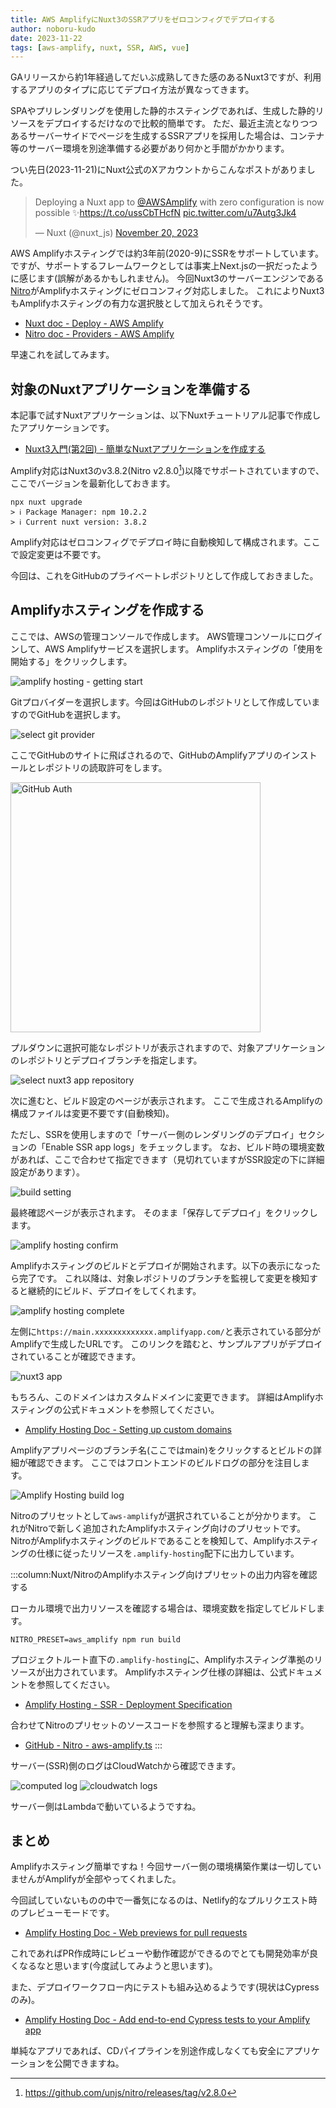 ```yaml
---
title: AWS AmplifyにNuxt3のSSRアプリをゼロコンフィグでデプロイする
author: noboru-kudo
date: 2023-11-22
tags: [aws-amplify, nuxt, SSR, AWS, vue]
---
```


GAリリースから約1年経過してだいぶ成熟してきた感のあるNuxt3ですが、利用するアプリのタイプに応じてデプロイ方法が異なってきます。

SPAやプリレンダリングを使用した静的ホスティングであれば、生成した静的リソースをデプロイするだけなので比較的簡単です。
ただ、最近主流となりつつあるサーバーサイドでページを生成するSSRアプリを採用した場合は、コンテナ等のサーバー環境を別途準備する必要があり何かと手間がかかります。

つい先日(2023-11-21)にNuxt公式のXアカウントからこんなポストがありました。

<blockquote class="twitter-tweet"><p lang="en" dir="ltr">Deploying a Nuxt app to <a href="https://twitter.com/AWSAmplify?ref_src=twsrc%5Etfw">@AWSAmplify</a> with zero configuration is now possible ✨<a href="https://t.co/ussCbTHcfN">https://t.co/ussCbTHcfN</a> <a href="https://t.co/u7Autg3Jk4">pic.twitter.com/u7Autg3Jk4</a></p>&mdash; Nuxt (@nuxt_js) <a href="https://twitter.com/nuxt_js/status/1726684316435194083?ref_src=twsrc%5Etfw">November 20, 2023</a></blockquote> <script async src="https://platform.twitter.com/widgets.js" charset="utf-8"></script>

AWS Amplifyホスティングでは約3年前(2020-9)にSSRをサポートしています。
ですが、サポートするフレームワークとしては事実上Next.jsの一択だったように感じます(誤解があるかもしれません)。
今回Nuxt3のサーバーエンジンである[Nitro](https://nitro.unjs.io/)がAmplifyホスティングにゼロコンフィグ対応しました。
これによりNuxt3もAmplifyホスティングの有力な選択肢として加えられそうです。

- [Nuxt doc - Deploy - AWS Amplify](https://nuxt.com/deploy/aws-amplify)
- [Nitro doc - Providers - AWS Amplify](https://nitro.unjs.io/deploy/providers/aws-amplify)

早速これを試してみます。

[^1]: <https://github.com/unjs/nitro/releases/tag/v2.8.0>

## 対象のNuxtアプリケーションを準備する

本記事で試すNuxtアプリケーションは、以下Nuxtチュートリアル記事で作成したアプリケーションです。

- [Nuxt3入門(第2回) - 簡単なNuxtアプリケーションを作成する](/nuxt/nuxt3-develop-sample-app/)

Amplify対応はNuxt3のv3.8.2(Nitro v2.8.0[^1])以降でサポートされていますので、ここでバージョンを最新化しておきます。

```shell
npx nuxt upgrade
> ℹ Package Manager: npm 10.2.2
> ℹ Current nuxt version: 3.8.2
```

Amplify対応はゼロコンフィグでデプロイ時に自動検知して構成されます。ここで設定変更は不要です。

今回は、これをGitHubのプライベートレポジトリとして作成しておきました。

## Amplifyホスティングを作成する

ここでは、AWSの管理コンソールで作成します。
AWS管理コンソールにログインして、AWS Amplifyサービスを選択します。
Amplifyホスティングの「使用を開始する」をクリックします。

![amplify hosting - getting start](https://i.gyazo.com/708d028fe73cc0f752a0a7d5def515ae.png)

Gitプロバイダーを選択します。今回はGitHubのレポジトリとして作成していますのでGitHubを選択します。

![select git provider](https://i.gyazo.com/b5cc53914ecbde7984c4b9c6a409dc85.png)

ここでGitHubのサイトに飛ばされるので、GitHubのAmplifyアプリのインストールとレポジトリの読取許可をします。

<img src="https://i.gyazo.com/d419c0ca7622492957f0233e44810858.png" alt="GitHub Auth" width="400px" />

プルダウンに選択可能なレポジトリが表示されますので、対象アプリケーションのレポジトリとデプロイブランチを指定します。

![select nuxt3 app repository](https://i.gyazo.com/deb558a87d5c88ab0ddf1a39605a8694.png)

次に進むと、ビルド設定のページが表示されます。
ここで生成されるAmplifyの構成ファイルは変更不要です(自動検知)。

ただし、SSRを使用しますので「サーバー側のレンダリングのデプロイ」セクションの「Enable SSR app logs」をチェックします。
なお、ビルド時の環境変数があれば、ここで合わせて指定できます（見切れていますがSSR設定の下に詳細設定があります）。

![build setting](https://i.gyazo.com/005ab5f7b615a928a73ead34be329352.png)

最終確認ページが表示されます。
そのまま「保存してデプロイ」をクリックします。

![amplify hosting confirm](https://i.gyazo.com/3790a905ca1a43ca2aa660843a03df5d.png)

Amplifyホスティングのビルドとデプロイが開始されます。以下の表示になったら完了です。
これ以降は、対象レポジトリのブランチを監視して変更を検知すると継続的にビルド、デプロイをしてくれます。

![amplify hosting complete](https://i.gyazo.com/73d98a67007f44ac55196a1e55cdb433.png)

左側に`https://main.xxxxxxxxxxxxx.amplifyapp.com/`と表示されている部分がAmplifyで生成したURLです。
このリンクを踏むと、サンプルアプリがデプロイされていることが確認できます。

![nuxt3 app](https://i.gyazo.com/3604b1f728e250217314b8a8e2a069b0.png)

もちろん、このドメインはカスタムドメインに変更できます。
詳細はAmplifyホスティングの公式ドキュメントを参照してください。

- [Amplify Hosting Doc - Setting up custom domains](https://docs.aws.amazon.com/amplify/latest/userguide/custom-domains.html)

Amplifyアプリページのブランチ名(ここではmain)をクリックするとビルドの詳細が確認できます。
ここではフロントエンドのビルドログの部分を注目します。

![Amplify Hosting build log](https://i.gyazo.com/9296cad4e8ca8a500ea9542c517ba265.png)

Nitroのプリセットとして`aws-amplify`が選択されていることが分かります。
これがNitroで新しく追加されたAmplifyホスティング向けのプリセットです。
NitroがAmplifyホスティングのビルドであることを検知して、Amplifyホスティングの仕様に従ったリソースを`.amplify-hosting`配下に出力しています。

:::column:Nuxt/NitroのAmplifyホスティング向けプリセットの出力内容を確認する

ローカル環境で出力リソースを確認する場合は、環境変数を指定してビルドします。

```shell
NITRO_PRESET=aws_amplify npm run build
```

プロジェクトルート直下の`.amplify-hosting`に、Amplifyホスティング準拠のリソースが出力されています。
Amplifyホスティング仕様の詳細は、公式ドキュメントを参照してください。

- [Amplify Hosting - SSR - Deployment Specification](https://docs.aws.amazon.com/amplify/latest/userguide/ssr-deployment-specification.html)

合わせてNitroのプリセットのソースコードを参照すると理解も深まります。

- [GitHub - Nitro - aws-amplify.ts](https://github.com/unjs/nitro/blob/main/src/presets/aws-amplify.ts)
:::

サーバー(SSR)側のログはCloudWatchから確認できます。

![computed log](https://i.gyazo.com/7a6b736c9cf07b0cf2fb7161beea5c90.png)
![cloudwatch logs](https://i.gyazo.com/c58c4c83c7250e0d9a6e93798eefe214.png)

サーバー側はLambdaで動いているようですね。

## まとめ

Amplifyホスティング簡単ですね！今回サーバー側の環境構築作業は一切していませんがAmplifyが全部やってくれました。

今回試していないものの中で一番気になるのは、Netlify的なプルリクエスト時のプレビューモードです。

- [Amplify Hosting Doc - Web previews for pull requests](https://docs.aws.amazon.com/amplify/latest/userguide/pr-previews.html)

これであればPR作成時にレビューや動作確認ができるのでとても開発効率が良くなるなと思います(今度試してみようと思います)。

また、デプロイワークフロー内にテストも組み込めるようです(現状はCypressのみ)。

- [Amplify Hosting Doc - Add end-to-end Cypress tests to your Amplify app](https://docs.aws.amazon.com/amplify/latest/userguide/running-tests.html)

単純なアプリであれば、CDパイプラインを別途作成しなくても安全にアプリケーションを公開できますね。

